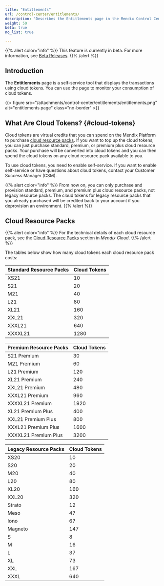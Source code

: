 ```yaml
---
title: "Entitlements"
url: /control-center/entitlements/
description: "Describes the Entitlements page in the Mendix Control Center."
weight: 50
beta: true
no_list: true 

---
```


{{% alert color="info" %}}
This feature is currently in beta. For more information, see [Beta Releases](/releasenotes/beta-features/).
{{% /alert %}}

## Introduction

The **Entitlements** page is a self-service tool that displays the transactions using cloud tokens. You can use the page to monitor your consumption of cloud tokens.

{{< figure src="/attachments/control-center/entitlements/entitlements.png" alt="entitlements page" class="no-border" >}}

## What Are Cloud Tokens? {#cloud-tokens}

Cloud tokens are virtual credits that you can spend on the Mendix Platform to purchase [cloud resource packs](/developerportal/deploy/mendix-cloud-deploy/#resource-pack). If you want to top up the cloud tokens, you can just purchase standard, premium, or premium plus cloud resource packs. Your purchase will be converted into cloud tokens and you can then spend the cloud tokens on any cloud resource pack available to you.

To use cloud tokens, you need to enable self-service. If you want to enable self-service or have questions about cloud tokens, contact your Customer Success Manager (CSM).

{{% alert color="info" %}}
From now on, you can only purchase and provision standard, premium, and premium plus cloud resource packs, not legacy resource packs. The cloud tokens for legacy resource packs that you already purchased will be credited back to your account if you deprovision an environment.
{{% /alert %}}

## Cloud Resource Packs

{{% alert color="info" %}}
For the technical details of each cloud resource pack, see the [Cloud Resource Packs](/developerportal/deploy/mendix-cloud-deploy/#resource-pack) section in *Mendix Cloud*.
{{% /alert %}}

The tables below show how many cloud tokens each cloud resource pack costs:

| Standard Resource Packs    | Cloud Tokens |
| ------------------------------ | ------------- |
| XS21                           | 10            |
| S21                            | 20            |
| M21                            | 40            |
| L21                            | 80            |
| XL21                           | 160           |
| XXL21                          | 320           |
| XXXL21                         | 640           |
| XXXXL21                        | 1280          |

|Premium Resource Packs                  | Cloud Tokens |
| ------------------------------ | ------------- |
| S21 Premium                    | 30            |
| M21 Premium                    | 60            |
| L21 Premium                    | 120           |
| XL21 Premium                   | 240           |
| XXL21 Premium                  | 480           |
| XXXL21 Premium                 | 960           |
| XXXXL21 Premium                | 1920          |
| XL21 Premium Plus              | 400           |
| XXL21 Premium Plus             | 800           |
| XXXL21 Premium Plus            | 1600          |
| XXXXL21 Premium Plus           | 3200          |

| Legacy Resource Packs | Cloud Tokens |
| ------------------------------ | ------------- |
| XS20    | 10            |
| S20     | 20           |
| M20     | 40            |
| L20     | 80            |
| XL20    | 160           |
| XXL20   | 320           |
| Strato  | 12           |
| Meso    | 47          |
| Iono    | 67          |
| Magneto | 147         |
| S       | 8           |
| M       | 16           |
| L       | 37          |
| XL      | 73          |
| XXL     | 167         |
| XXXL    | 640           |
